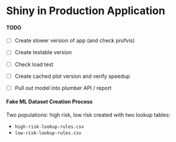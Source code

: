 # Shiny in Production Application

#### TODO 

- [ ] Create slower version of app (and check profvis)
- [ ] Create testable version 
- [ ] Check load test
- [ ] Create cached plot version and verify speedup
- [ ] Pull out model into plumber API / report


#### Fake ML Dataset Creation Process

Two populations: high risk, low risk created with two lookup tables:
- `high-risk-lookup-rules.csv`
- `low-risk-lookup-rules.csv`
